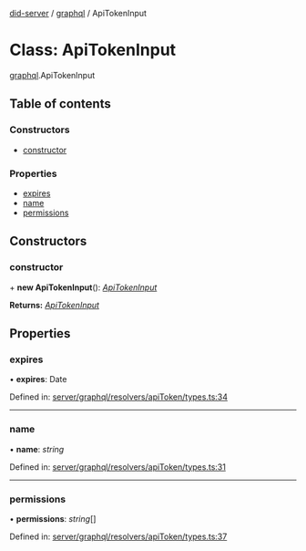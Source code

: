 [did-server](../README.md) / [graphql](../modules/graphql.md) / ApiTokenInput

# Class: ApiTokenInput

[graphql](../modules/graphql.md).ApiTokenInput

## Table of contents

### Constructors

- [constructor](graphql.apitokeninput.md#constructor)

### Properties

- [expires](graphql.apitokeninput.md#expires)
- [name](graphql.apitokeninput.md#name)
- [permissions](graphql.apitokeninput.md#permissions)

## Constructors

### constructor

\+ **new ApiTokenInput**(): [*ApiTokenInput*](graphql.apitokeninput.md)

**Returns:** [*ApiTokenInput*](graphql.apitokeninput.md)

## Properties

### expires

• **expires**: Date

Defined in: [server/graphql/resolvers/apiToken/types.ts:34](https://github.com/Puzzlepart/did/blob/5da6768a/server/graphql/resolvers/apiToken/types.ts#L34)

___

### name

• **name**: *string*

Defined in: [server/graphql/resolvers/apiToken/types.ts:31](https://github.com/Puzzlepart/did/blob/5da6768a/server/graphql/resolvers/apiToken/types.ts#L31)

___

### permissions

• **permissions**: *string*[]

Defined in: [server/graphql/resolvers/apiToken/types.ts:37](https://github.com/Puzzlepart/did/blob/5da6768a/server/graphql/resolvers/apiToken/types.ts#L37)
